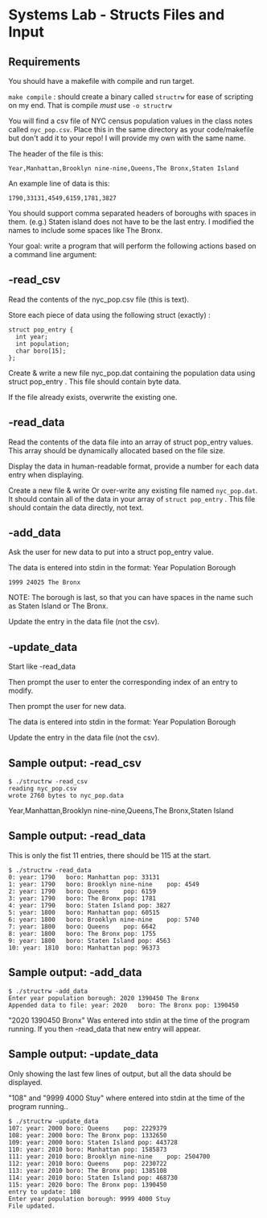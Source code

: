 # Systems Lab - Structs Files and Input

## Requirements

You should have a makefile with compile and run target.

`make compile` : should create a binary called `structrw` for ease of scripting on my end. That is compile *must* use `-o structrw`

You will find a csv file of NYC census population values in the class notes called `nyc_pop.csv`. Place this in the same directory as your code/makefile but don't add it to your repo! I will provide my own with the same name.

The header of the file is this: 
    
    Year,Manhattan,Brooklyn nine-nine,Queens,The Bronx,Staten Island

An example line of data is this: 

    1790,33131,4549,6159,1781,3827
    
You should support comma separated headers of boroughs with spaces in them. (e.g.) Staten island does not have to be the last entry. I modified the names to include some spaces like The Bronx.

Your goal: write a program that will perform the following actions based on a command line argument:

## -read_csv

Read the contents of the nyc_pop.csv file (this is text).

Store each piece of data using the following struct (exactly) :

    struct pop_entry {
      int year;
      int population;
      char boro[15];
    };

Create & write a new file nyc_pop.dat containing the population data using struct pop_entry . This file should contain byte data.

If the file already exists, overwrite the existing one.

## -read_data

Read the contents of the data file into an array of struct pop_entry values. This array should be dynamically allocated based on the file size.

Display the data in human-readable format, provide a number for each data entry when displaying.

Create a new file & write Or over-write any existing file named `nyc_pop.dat`. It should contain all of the data in your array of `struct pop_entry` . This file should contain the data directly, not text.
        

## -add_data

Ask the user for new data to put into a struct pop_entry value.

The data is entered into stdin in the format:  Year Population Borough

`1999 24025 The Bronx`

NOTE: The borough is last, so that you can have spaces in the name such as Staten Island or The Bronx. 

Update the entry in the data file (not the csv).

## -update_data

Start like -read_data 

Then prompt the user to enter the corresponding index of an entry to modify.

Then prompt the user for new data.

The data is entered into stdin in the format:  Year Population Borough

Update the entry in the data file (not the csv).

## Sample output: -read_csv
            
    $ ./structrw -read_csv
    reading nyc_pop.csv
    wrote 2760 bytes to nyc_pop.data

          
Year,Manhattan,Brooklyn nine-nine,Queens,The Bronx,Staten Island
## Sample output: -read_data

This is only the fist 11 entries, there should be 115 at the start.
            
    $ ./structrw -read_data
    0: year: 1790	boro: Manhattan	pop: 33131
    1: year: 1790	boro: Brooklyn nine-nine	pop: 4549
    2: year: 1790	boro: Queens	pop: 6159
    3: year: 1790	boro: The Bronx	pop: 1781
    4: year: 1790	boro: Staten Island	pop: 3827
    5: year: 1800	boro: Manhattan	pop: 60515
    6: year: 1800	boro: Brooklyn nine-nine	pop: 5740
    7: year: 1800	boro: Queens	pop: 6642
    8: year: 1800	boro: The Bronx	pop: 1755
    9: year: 1800	boro: Staten Island	pop: 4563
    10: year: 1810	boro: Manhattan	pop: 96373

          

## Sample output: -add_data

    $ ./structrw -add_data
    Enter year population borough: 2020 1390450 The Bronx
    Appended data to file: year: 2020	boro: The Bronx	pop: 1390450

"2020 1390450 Bronx" Was entered into stdin at the time of the program running. If you then -read_data that new entry will appear.

## Sample output:  -update_data

Only showing the last few lines of output, but all the data should be displayed.

"108" and "9999 4000 Stuy" where entered into stdin at the time of the program running..

            
    $ ./structrw -update_data
    107: year: 2000	boro: Queens	pop: 2229379
    108: year: 2000	boro: The Bronx	pop: 1332650
    109: year: 2000	boro: Staten Island	pop: 443728
    110: year: 2010	boro: Manhattan	pop: 1585873
    111: year: 2010	boro: Brooklyn nine-nine	pop: 2504700
    112: year: 2010	boro: Queens	pop: 2230722
    113: year: 2010	boro: The Bronx	pop: 1385108
    114: year: 2010	boro: Staten Island	pop: 468730
    115: year: 2020	boro: The Bronx	pop: 1390450
    entry to update: 108
    Enter year population borough: 9999 4000 Stuy
    File updated.

          

